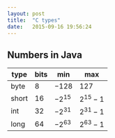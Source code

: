 ```yaml
---
layout: post
title:  "C types"
date:   2015-09-16 19:56:24
---
```

## Numbers in Java

 type   | bits   | min        | max
------- | ------ | ---------- | -----------
 byte   | 8      | $-128$     | $127$
 short  | 16     | $-2^{15}$  | $2^{15}-1$
 int    | 32     | $-2^{31}$  | $2^{31}-1$
 long   | 64     | $-2^{63}$  | $2^{63}-1$
